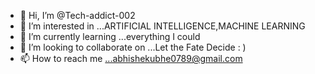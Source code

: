 - 👋 Hi, I’m @Tech-addict-002
- 👀 I’m interested in ...ARTIFICIAL INTELLIGENCE,MACHINE LEARNING
- 🌱 I’m currently learning ...everything I could
- 💞️ I’m looking to collaborate on ...Let the Fate Decide : )
- 📫 How to reach me ...abhishekubhe0789@gmail.com

<!---
Tech-addict-002/Tech-addict-002 is a ✨ special ✨ repository because its `README.md` (this file) appears on your GitHub profile.
You can click the Preview link to take a look at your changes.
--->
